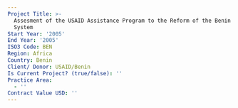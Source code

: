 ```yaml
---
Project Title: >-
  Assesment of the USAID Assistance Program to the Reform of the Benin Primary
  System
Start Year: '2005'
End Year: '2005'
ISO3 Code: BEN
Region: Africa
Country: Benin
Client/ Donor: USAID/Benin
Is Current Project? (true/false): ''
Practice Area:
  - ''
Contract Value USD: ''
---
```

